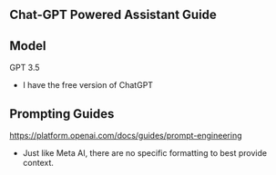 ## Chat-GPT Powered Assistant Guide

## Model
GPT 3.5

- I have the free version of ChatGPT

## Prompting Guides

https://platform.openai.com/docs/guides/prompt-engineering

- Just like Meta AI, there are no specific formatting to best provide context.